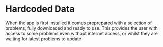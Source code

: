 # Hardcoded Data

When the app is first installed it comes preprepared with a selection of problems, fully downloaded and ready to use.
This provides the user with access to some problems even without internet access, or whilst they are waiting for latest problems to update
